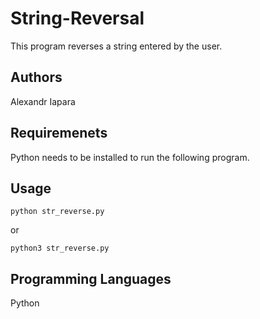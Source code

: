 # String-Reversal

This program reverses a string entered by the user.

## Authors 
Alexandr Iapara

## Requiremenets
Python needs to be installed to run the following program.

## Usage
```
python str_reverse.py
```
or 
```
python3 str_reverse.py
```

## Programming Languages
Python
